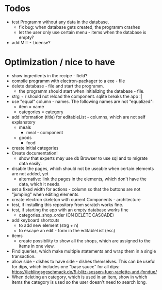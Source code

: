# Todos
- test Programm without any data in the database.
    - fix bug: when database gets created, the programm crashes
    - let the user only use certain menu - items when the database is empty?
- add MIT - License?

# Optimization / nice to have
- show ingredients in the recipe - field?
- compile programm with electron-packager to a exe - file
- delete database - file and start the programm.
    - the programm should start when initializing the database - file.
- strg + r should not reload the component. sqlite breaks the app :|
- use "equal" column - names. The following names are not "equalized":
    - item = name
    - categories = category
- add information (title) for editableList - columns, which are not self explanatory
    - meals
        - meal - component
    - goods
        - food
- create initial categories
- Create documentation!
    - show that experts may use db Browser to use sql and to migrate data easily.
- disable the pages, which should not be useable when certain elements are not added, yet
    - alternative: link the pages in the elements, which don't have the data, which it needs.
- set a fixed width for actions - column so that the buttons are not "jumping" when editing elements.
- create electron skeleton with current Components - architecture
- test, if installing this repository from scratch works fine.
- test, if starting the app with an empty database works fine
    - categories_shop_order (ON DELETE CASCADE)
- add keyboard shortcuts 
    - to add new element (strg + n)
    - to escape an edit - form in the editableList (esc)
- items
    - create possibility to show all the shops, which are assigned to the items in one view.
- Find queries, which make multiple statements and wrap them in a single transaction.
- allow side - dishes to have side - dishes themselves. This can be useful for dips, which includes one "base sauce" for all dips: https://lieblingsgeschmack.de/5-blitz-sossen-fuer-raclette-und-fondue/
- When deleting an category, which is used in an item, show in which items the category is used so the user doesn't need to search long.